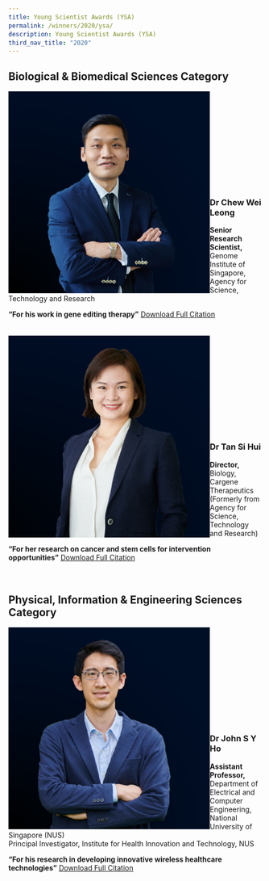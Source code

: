 ```yaml
---
title: Young Scientist Awards (YSA)
permalink: /winners/2020/ysa/
description: Young Scientist Awards (YSA)
third_nav_title: "2020"
---
```

## Biological &amp; Biomedical Sciences Category

<img align="left" style="width:400px" alt="Dr Chew Wei Leong" src="/images/Winners/2020/2020-ysa-dr-chew-wei-leong.jpg"><br><br><br><br><br><br><br><br><br><br><br>
### **Dr Chew Wei Leong**
<b>Senior Research Scientist,</b> Genome Institute of Singapore, Agency for Science, Technology and Research

<b>“For his work in gene editing therapy”</b>
[Download Full Citation](/files/Citations/2020/2020-ysa-dr-chew-wei-leong-citation.pdf)
<br><br><br>
<img align="left" style="width:400px" alt="Dr Tan Si Hui" src="/images/Winners/2020/2020-ysa-dr-tan-si-hui.png"><br><br><br><br><br><br><br><br><br><br><br>
### **Dr Tan Si Hui**
<b>Director,</b> Biology, Cargene Therapeutics (Formerly from Agency for Science, Technology and Research)

<b>“For her research on cancer and stem cells for intervention opportunities”</b>
[Download Full Citation](/files/Citations/2020/2020-ysa-dr-tan-si-hui-citation.pdf)
<br><br><br>
## Physical, Information &amp; Engineering Sciences Category
<img align="left" style="width:400px" alt="Dr John S Y Ho" src="/images/Winners/2020/2020-ysa-dr-john-ho.jpg"><br><br><br><br><br><br><br><br><br><br><br>
### **Dr John S Y Ho**

<b>Assistant Professor,</b> Department of Electrical and Computer Engineering,
National University of Singapore (NUS)<br>
Principal Investigator, Institute for Health Innovation and Technology, NUS

<b>“For his research in developing innovative wireless healthcare technologies”</b>
[Download Full Citation](/files/Citations/2020/2020-ysa-dr-john-ho-citation.pdf)


